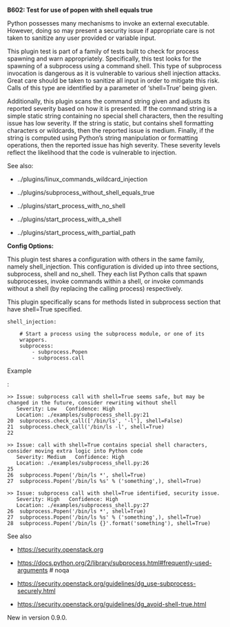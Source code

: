 **B602: Test for use of popen with shell equals true**

Python possesses many mechanisms to invoke an external executable.
However, doing so may present a security issue if appropriate care is
not taken to sanitize any user provided or variable input.

This plugin test is part of a family of tests built to check for process
spawning and warn appropriately. Specifically, this test looks for the
spawning of a subprocess using a command shell. This type of subprocess
invocation is dangerous as it is vulnerable to various shell injection
attacks. Great care should be taken to sanitize all input in order to
mitigate this risk. Calls of this type are identified by a parameter of
‘shell=True’ being given.

Additionally, this plugin scans the command string given and adjusts its
reported severity based on how it is presented. If the command string is
a simple static string containing no special shell characters, then the
resulting issue has low severity. If the string is static, but contains
shell formatting characters or wildcards, then the reported issue is
medium. Finally, if the string is computed using Python’s string
manipulation or formatting operations, then the reported issue has high
severity. These severity levels reflect the likelihood that the code is
vulnerable to injection.

See also:

-   <span
    class="xref std std-doc">../plugins/linux\_commands\_wildcard\_injection</span>

-   <span
    class="xref std std-doc">../plugins/subprocess\_without\_shell\_equals\_true</span>

-   <span
    class="xref std std-doc">../plugins/start\_process\_with\_no\_shell</span>

-   <span
    class="xref std std-doc">../plugins/start\_process\_with\_a\_shell</span>

-   <span
    class="xref std std-doc">../plugins/start\_process\_with\_partial\_path</span>

**Config Options:**

This plugin test shares a configuration with others in the same family,
namely shell\_injection. This configuration is divided up into three
sections, subprocess, shell and no\_shell. They each list Python calls
that spawn subprocesses, invoke commands within a shell, or invoke
commands without a shell (by replacing the calling process)
respectively.

This plugin specifically scans for methods listed in subprocess section
that have shell=True specified.

<div class="highlight-yaml notranslate" markdown="1">

<div class="highlight" markdown="1">

    shell_injection:

        # Start a process using the subprocess module, or one of its
        wrappers.
        subprocess:
            - subprocess.Popen
            - subprocess.call

</div>

</div>

Example

:   

<div class="highlight-none notranslate" markdown="1">

<div class="highlight" markdown="1">

    >> Issue: subprocess call with shell=True seems safe, but may be
    changed in the future, consider rewriting without shell
       Severity: Low   Confidence: High
       Location: ./examples/subprocess_shell.py:21
    20  subprocess.check_call(['/bin/ls', '-l'], shell=False)
    21  subprocess.check_call('/bin/ls -l', shell=True)
    22

    >> Issue: call with shell=True contains special shell characters,
    consider moving extra logic into Python code
       Severity: Medium   Confidence: High
       Location: ./examples/subprocess_shell.py:26
    25
    26  subprocess.Popen('/bin/ls *', shell=True)
    27  subprocess.Popen('/bin/ls %s' % ('something',), shell=True)

    >> Issue: subprocess call with shell=True identified, security issue.
       Severity: High   Confidence: High
       Location: ./examples/subprocess_shell.py:27
    26  subprocess.Popen('/bin/ls *', shell=True)
    27  subprocess.Popen('/bin/ls %s' % ('something',), shell=True)
    28  subprocess.Popen('/bin/ls {}'.format('something'), shell=True)

</div>

</div>

<div class="admonition seealso" markdown="1">

See also

-   <a href="https://security.openstack.org" class="reference external">https://security.openstack.org</a>

-   <a href="https://docs.python.org/2/library/subprocess.html#frequently-used-arguments" class="reference external">https://docs.python.org/2/library/subprocess.html#frequently-used-arguments</a>
    \# noqa

-   <a href="https://security.openstack.org/guidelines/dg_use-subprocess-securely.html" class="reference external">https://security.openstack.org/guidelines/dg_use-subprocess-securely.html</a>

-   <a href="https://security.openstack.org/guidelines/dg_avoid-shell-true.html" class="reference external">https://security.openstack.org/guidelines/dg_avoid-shell-true.html</a>

</div>

<div class="versionadded" markdown="1">

<span class="versionmodified added">New in version 0.9.0.</span>

</div>
